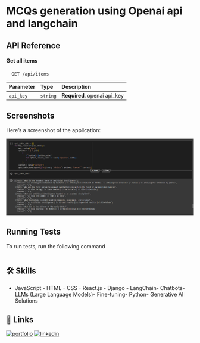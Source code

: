 
# MCQs generation using Openai api and langchain



## API Reference

#### Get all items

```http
  GET /api/items
```

| Parameter | Type     | Description                |
| :-------- | :------- | :------------------------- |
| `api_key` | `string` | **Required**. openai api_key |


## Screenshots

Here’s a screenshot of the application:

![App Screenshot](https://raw.githubusercontent.com/atta541/mcqgen_langchain_agent/main/Screenshot%202024-07-25%20184422.png)

## Running Tests

To run tests, run the following command

```put openai api key and run all the cells
```

## 🛠 Skills

- JavaScript - HTML - CSS - React.js - Django - LangChain- Chatbots- LLMs (Large Language Models)- Fine-tuning- Python- Generative AI Solutions
## 🔗 Links

[![portfolio](https://img.shields.io/badge/my_portfolio-000?style=for-the-badge&logo=ko-fi&logoColor=white)](https://atta-ur-rehman.vercel.app/)
[![linkedin](https://img.shields.io/badge/linkedin-0A66C2?style=for-the-badge&logo=linkedin&logoColor=white)](https://www.linkedin.com/in/atta-ur-rehman-4104b1181/)

